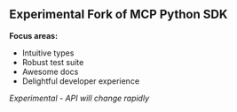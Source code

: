 ## Experimental Fork of MCP Python SDK

**Focus areas:**
- Intuitive types
- Robust test suite
- Awesome docs
- Delightful developer experience

*Experimental - API will change rapidly*